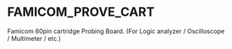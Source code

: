 # FAMICOM_PROVE_CART
Famicom 60pin cartridge Probing Board. (For Logic analyzer / Oscilloscope / Multimeter / etc.)
